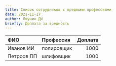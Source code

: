 ```yaml
---
title: Список сотрудников с вредными профессиями
date: 2021-11-17
author: Якунин ДИ
briefly: Доплата за вредность
---
```

| ФИО | Профессия | Доплата |
| :--- | :--- | ---: |
| Иванов ИИ | полировщик | 1000 |
| Петроов ПП | шлифовщик | 1000 |